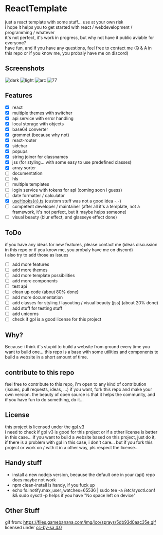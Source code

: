 # ReactTemplate
just a react template with some stuff... use at your own risk  
i hope it helps you to get started with react / webdevelopment / programming / whatever  
it's not perfect, it's work in progress, but why not have it public aviable for everyone?  
have fun, and if you have any questions, feel free to contact me (Q & A in this repo or if you know me, you probaly have me on discord)
## Screenshots
![dark](/screenshots/dark.png?raw=true "dark")
![light](/screenshots/light.png?raw=true "light")
![arc](/screenshots/arc.png?raw=true "arc")
![77](/screenshots/77.png?raw=true "77")
## Features
- [x] react
- [x] multiple themes with switcher
- [x] api service with error handling
- [x] local storage with objects
- [x] base64 converter
- [x] grommet (because why not)
- [x] react-router
- [x] sidebar
- [x] popups
- [x] string joiner for classnames
- [x] jss (for styling... with some easy to use predefined classes)
- [x] array sorter
- [ ] documentation
- [ ] hls
- [ ] multiple templates
- [ ] login service with tokens for api (coming soon i guess)
- [ ] date formatter / calculator
- [x] [useHooks(🔥).ts](https://usehooks-typescript.com/) (custom stuff was not a good idea -.-)
- [ ] competent developer / maintainer (after all it's a template, not a framework, it's not perfect, but it maybe helps someone)
- [ ] visual beauty (blur effect, and glasseye effect done)
## ToDo
if you have any ideas for new features, please contact me (ideas discussion in this repo or if you know me, you probaly have me on discord)  
i also try to add those as issues
- [ ] add more features
- [ ] add more themes
- [ ] add more template possibilities
- [ ] add more components
- [ ] test api
- [ ] clean up code (about 80% done)
- [ ] add more documentation
- [ ] add classes for styling / layouting / visual beauty (jss) (about 20% done)
- [ ] add stuff for testing stuff
- [ ] add unicorns
- [ ] check if gpl is a good license for this project
## Why?
Because i think it's stupid to build a website from ground every time you want to build one... this repo is a base with some utilities and components to build a website in a short amount of time.
## contribute to this repo
feel free to contribute to this repo, i'm open to any kind of contribution (issues, pull requests, ideas, ...) if you want, fork this repo and make your own version. the beauty of open source is that it helps the community, and if you have fun to do something, do it...
## License
this project is licensed under the [gpl v3](https://www.gnu.org/licenses/gpl-3.0.en.html)  
i need to check if gpl v3 is good for this project or if a other license is better in this case... if you want to build a website based on this project, just do it, if there is a problem with gpl in this case, i don't care... but if you fork this project or work on / with it in a other way, pls respect the license...
## Handy stuff
 - install a new nodejs version, because the default one in your (apt) repo does maybe not work
 - npm clean-install is handy, if you fuck up
 - echo fs.inotify.max_user_watches=65536 | sudo tee -a /etc/sysctl.conf && sudo sysctl -p helps if you have "No space left on device"
 ## Other Stuff
 gif from: https://files.gamebanana.com/img/ico/sprays/5db93d0aac35e.gif licensed under [cc-by-sa 4.0](https://creativecommons.org/licenses/by-sa/4.0/)
